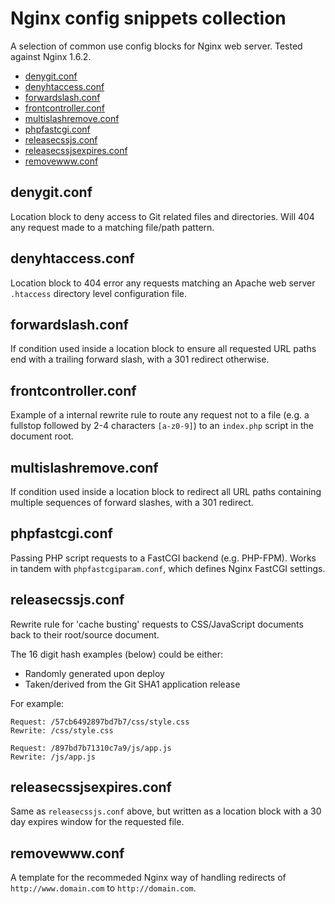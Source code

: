 # Nginx config snippets collection
A selection of common use config blocks for Nginx web server. Tested against Nginx 1.6.2.

- [denygit.conf](#denygitconf)
- [denyhtaccess.conf](#denyhtaccessconf)
- [forwardslash.conf](#forwardslashconf)
- [frontcontroller.conf](#frontcontrollerconf)
- [multislashremove.conf](#multislashremoveconf)
- [phpfastcgi.conf](#phpfastcgiconf)
- [releasecssjs.conf](#releasecssjsconf)
- [releasecssjsexpires.conf](#releasecssjsexpiresconf)
- [removewww.conf](#removewwwconf)

## denygit.conf
Location block to deny access to Git related files and directories. Will 404 any request made to a matching file/path pattern.

## denyhtaccess.conf
Location block to 404 error any requests matching an Apache web server `.htaccess` directory level configuration file.

## forwardslash.conf
If condition used inside a location block to ensure all requested URL paths end with a trailing forward slash, with a 301 redirect otherwise.

## frontcontroller.conf
Example of a internal rewrite rule to route any request not to a file (e.g. a fullstop followed by 2-4 characters `[a-z0-9]`) to an `index.php` script in the document root.

## multislashremove.conf
If condition used inside a location block to redirect all URL paths containing multiple sequences of forward slashes, with a 301 redirect.

## phpfastcgi.conf
Passing PHP script requests to a FastCGI backend (e.g. PHP-FPM). Works in tandem with `phpfastcgiparam.conf`, which defines Nginx FastCGI settings.

## releasecssjs.conf
Rewrite rule for 'cache busting' requests to CSS/JavaScript documents back to their root/source document.

The 16 digit hash examples (below) could be either:
- Randomly generated upon deploy
- Taken/derived from the Git SHA1 application release

For example:
```
Request: /57cb6492897bd7b7/css/style.css
Rewrite: /css/style.css

Request: /897bd7b71310c7a9/js/app.js
Rewrite: /js/app.js
```

## releasecssjsexpires.conf
Same as `releasecssjs.conf` above, but written as a location block with a 30 day expires window for the requested file.

## removewww.conf
A template for the recommeded Nginx way of handling redirects of `http://www.domain.com` to `http://domain.com`.

